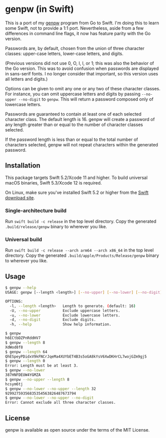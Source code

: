 # genpw (in Swift)

This is a port of my [genpw](https://github.com/markcornick/genpw)
program from Go to Swift. I'm doing this to learn some Swift, not to provide
a 1:1 port. Nevertheless, aside from a few differences in command line
flags, it now has feature parity with the Go version.

Passwords are, by default, chosen from the union of three character
classes: upper-case letters, lower-case letters, and digits.

(Previous versions did not use 0, O, I, l, or 1; this was also the
behavior of the Go version. This was to avoid confusion when passwords
are displayed in sans-serif fonts. I no longer consider that important,
so this version uses all letters and digits.)

Options can be given to omit any one or any two of these character
classes. For instance, you can omit uppercase letters and digits by
passing `--no-upper --no-digit` to `genpw`. This will return a
password composed only of lowercase letters.

Passwords are guaranteed to contain at least one of each selected
character class. The default length is 16. genpw will create a password
of any length greater than or equal to the number of character classes
selected.

If the password length is less than or equal to the total number of
characters selected, genpw will not repeat characters within the
generated password.

## Installation

This package targets Swift 5.2/Xcode 11 and higher. To build universal
macOS binaries, Swift 5.3/Xcode 12 is required.

On Linux, make sure you've installed Swift 5.2 or higher from the
[Swift download site](https://swift.org/download/#releases).

### Single-architecture build

Run `swift build -c release` in the top level directory. Copy the generated
`.build/release/genpw` binary to wherever you like.

### Universal build

Run `swift build -c release --arch arm64 --arch x86_64` in the top level
directory. Copy the generated `.build/apple/Products/Release/genpw` binary
to wherever you like.

## Usage

```bash
$ genpw --help
USAGE: genpw [--length <length>] [--no-upper] [--no-lower] [--no-digit]

OPTIONS:
  -l, --length <length>   Length to generate. (default: 16)
  -U, --no-upper          Exclude uppercase letters.
  -u, --no-lower          Exclude lowercase letters.
  -d, --no-digit          Exclude digits.
  -h, --help              Show help information.

$ genpw
h6ECtbDZPnRddHV7
$ genpw --length 8
XdWod8f8
$ genpw --length 64
QhESpeyPDidxV9kFNCrJqeMa4XUYbET4B3s5oGA8kYsV6XwDKHrCL7wojGZm9gj5
$ genpw --length 0
Error: Length must be at least 3.
$ genpw --no-lower
387HNFDEUW4YGMZA
$ genpw --no-upper --length 8
hcsym6tj
$ genpw --no-lower --no-upper --length 32
92992759356835354563826487673794
$ genpw --no-lower --no-upper --no-digit
Error: Cannot exclude all three character classes.
```

## License

genpw is available as open source under the terms of the MIT License.
